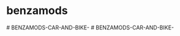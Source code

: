 # benzamods

#   B E N Z A M O D S - C A R - A N D - B I K E -  
 #   B E N Z A M O D S - C A R - A N D - B I K E -  
 